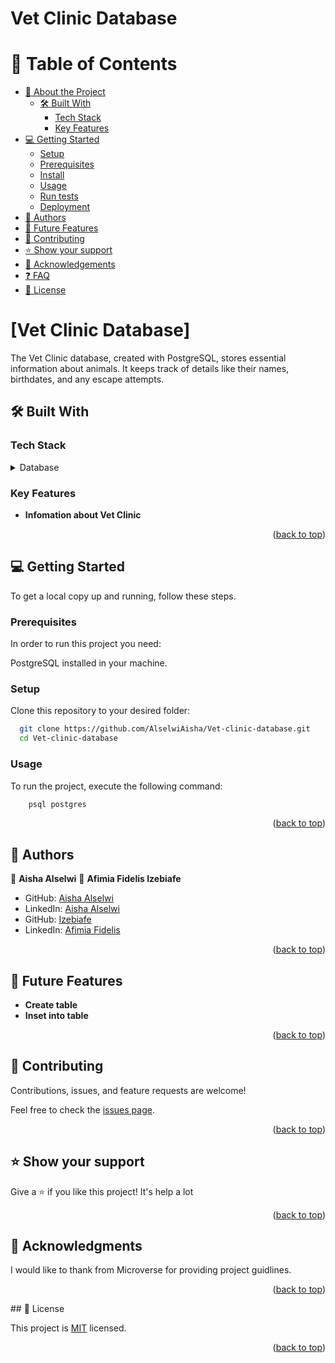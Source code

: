 # Vet Clinic Database

# 📗 Table of Contents

- [📖 About the Project](#about-project)
  - [🛠 Built With](#built-with)
    - [Tech Stack](#tech-stack)
    - [Key Features](#key-features)
- [💻 Getting Started](#getting-started)
  - [Setup](#setup)
  - [Prerequisites](#prerequisites)
  - [Install](#install)
  - [Usage](#usage)
  - [Run tests](#run-tests)
  - [Deployment](#triangular_flag_on_post-deployment)
- [👥 Authors](#authors)
- [🔭 Future Features](#future-features)
- [🤝 Contributing](#contributing)
- [⭐️ Show your support](#support)
- [🙏 Acknowledgements](#acknowledgements)
- [❓ FAQ](#faq)
- [📝 License](#license)

<!-- PROJECT DESCRIPTION -->

# [Vet Clinic Database] <a name="about-project"></a>

The Vet Clinic database, created with PostgreSQL, stores essential information about animals. It keeps track of details like their names, birthdates, and any escape attempts.

## 🛠 Built With <a name="built-with"></a>

### Tech Stack <a name="tech-stack"></a>

<details>
<summary>Database</summary>
  <ul>
    <li><a href="https://www.postgresql.org/">PostgreSQL</a></li>
  </ul>
</details>

<!-- Features -->

### Key Features <a name="key-features"></a>

- **Infomation about Vet Clinic**

<p align="right">(<a href="#readme-top">back to top</a>)</p>

<!-- GETTING STARTED -->

## 💻 Getting Started <a name="getting-started"></a>

To get a local copy up and running, follow these steps.

### Prerequisites

In order to run this project you need:

PostgreSQL installed in your machine.

### Setup

Clone this repository to your desired folder:

```sh
  git clone https://github.com/AlselwiAisha/Vet-clinic-database.git
  cd Vet-clinic-database
```

### Usage

To run the project, execute the following command:

```sh
    psql postgres
```

<p align="right">(<a href="#readme-top">back to top</a>)</p>

## 👥 Authors <a name="authors"></a>

👤 **Aisha Alselwi**
👤 **Afimia Fidelis Izebiafe**

- GitHub: [Aisha Alselwi](https://github.com/AlselwiAisha/)
- LinkedIn: [Aisha Alselwi](https://www.linkedin.com/in/aisha-alselwi/)
- GitHub: [Izebiafe](https://github.com/AlselwiAisha/)
- LinkedIn: [Afimia Fidelis](https://www.linkedin.com/in/Izebiafe/)

<p align="right">(<a href="#readme-top">back to top</a>)</p>

<!-- FUTURE FEATURES -->

## 🔭 Future Features <a name="future-features"></a>

- **Create table**
- **Inset into table**

<p align="right">(<a href="#readme-top">back to top</a>)</p>

<!-- CONTRIBUTING -->

## 🤝 Contributing <a name="contributing"></a>

Contributions, issues, and feature requests are welcome!

Feel free to check the [issues page](https://github.com/AlselwiAisha/Vet-clinic-database/issues).

<p align="right">(<a href="#readme-top">back to top</a>)</p>

<!-- SUPPORT -->

## ⭐️ Show your support <a name="support"></a>

Give a ⭐️ if you like this project! It's help a lot

<p align="right">(<a href="#readme-top">back to top</a>)</p>

<!-- ACKNOWLEDGEMENTS -->

## 🙏 Acknowledgments <a name="acknowledgements"></a>

I would like to thank from Microverse for providing project guidlines.

<p align="right">(<a href="#readme-top">back to top</a>)</p>
## 📝 License <a name="license"></a>

This project is [MIT](./MIT.md) licensed.

<p align="right">(<a href="#readme-top">back to top</a>)</p>

